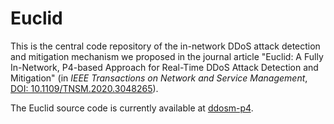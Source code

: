 # Euclid

This is the central code repository of the in-network DDoS attack detection and mitigation mechanism we proposed in the journal article "Euclid: A Fully In-Network, P4-based Approach for Real-Time DDoS Attack Detection and Mitigation" (in _IEEE Transactions on Network and Service Management_, 
[DOI: 10.1109/TNSM.2020.3048265](https://doi.org/10.1109/TNSM.2020.3048265)). 

The Euclid source code is currently available at [ddosm-p4](https://github.com/asilha/ddosm-p4).
